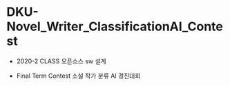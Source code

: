 # DKU-Novel_Writer_ClassificationAI_Contest
- 2020-2 CLASS
  오픈소스 sw 설계

- Final Term Contest
  소설 작가 분류 AI 경진대회
